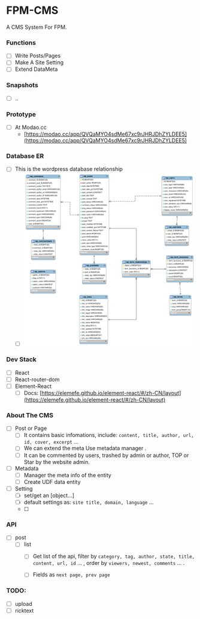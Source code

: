 # FPM-CMS
A CMS System For FPM.

### Functions
- [ ] Write Posts/Pages
- [ ] Make A Site Setting
- [ ] Extend DataMeta

### Snapshots
- [ ] ..

### Prototype
- [ ] At Modao.cc
  - [https://modao.cc/app/QVQaMYO4sdMe67xc9rJHRJDhZYLDEE5](https://modao.cc/app/QVQaMYO4sdMe67xc9rJHRJDhZYLDEE5)

### Database ER
- [ ] This is the wordpress database relationship
  - [ ] ![](./WP3.0-ERD.png)

### Dev Stack

- [ ] React
- [ ] React-router-dom
- [ ] Element-React 
  - [ ] Docs: [https://elemefe.github.io/element-react/#/zh-CN/layout](https://elemefe.github.io/element-react/#/zh-CN/layout)

### About The CMS

- [ ] Post or Page
  - [ ] It contains basic infomations, include: `content, title, author, url, id, cover, excerpt` ...
  - [ ] We can extend the meta Use metadata manager .
  - [ ] It can be commented by users, trashed by admin or author, TOP or Star by the website admin.
- [ ] Metadata
  - [ ] Manager the meta info of the entity
  - [ ] Create UDF data entity
- [ ] Setting
  - [ ] set/get an [object...]
  - [ ] default settings as: `site title, domain, language` ...
  - [ ] 

### API
- [ ] post
  - [ ] list
    - [ ] Get list of the api, filter by `category, tag, author, state, title, content, url, id` ... , order by `viewers, newest, comments` ... .
    - [ ] Fields as `next page, prev page`


### TODO:
- [ ] upload
- [ ] ricktext